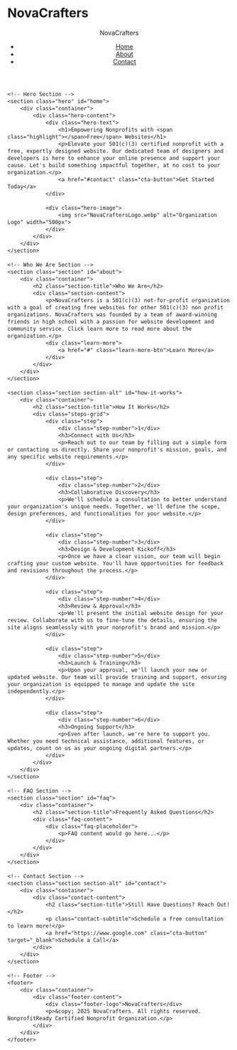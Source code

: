 # NovaCrafters
<!DOCTYPE html>
<html lang="en">
<head>
    <meta charset="UTF-8">
    <meta name="viewport" content="width=device-width, initial-scale=1.0">
    <link rel="stylesheet" href="styles.css">
</head>
<body>
    <!-- Header -->
    <header>
        <div class="container">
            <nav>
                <div class="logo">NovaCrafters</div>
                <ul class="nav-links">
                    <li><a href="mainpage.html">Home</a></li>
                    <li><a href="about.html">About</a></li>
                    <li><a href="contact.html">Contact</a></li>
                </ul>
            </nav>
        </div>
    </header>

    <!-- Hero Section -->
    <section class="hero" id="home">
        <div class="container">
            <div class="hero-content">
                <div class="hero-text">
                    <h1>Empowering Nonprofits with <span class="highlight"></span>Free</span> Websites</h1>
                    <p>Elevate your 501(c)(3) certified nonprofit with a free, expertly designed website. Our dedicated team of designers and developers is here to enhance your online presence and support your cause. Let's build something impactful together, at no cost to your organization.</p>
                    <a href="#contact" class="cta-button">Get Started Today</a>
                </div>
                
                <div class="hero-image">
                    <img src="NovaCraftersLogo.webp" alt="Organization Logo" width="500px">
                </div>
            </div>
        </div>
    </section>

    <!-- Who We Are Section -->
    <section class="section" id="about">
        <div class="container">
            <h2 class="section-title">Who We Are</h2>
            <div class="section-content">
                <p>NovaCrafters is a 501(c)(3) not-for-profit organization with a goal of creating free websites for other 501(c)(3) non profit organizations. NovaCrafters was founded by a team of award-winning friends in high school with a passion for website development and community service. Click learn more to read more about the organization.</p>
                <div class="learn-more">
                    <a href="#" class="learn-more-btn">Learn More</a>
                </div>
            </div>
        </div>
    </section>

    <section class="section section-alt" id="how-it-works">
        <div class="container">
            <h2 class="section-title">How It Works</h2>
            <div class="steps-grid">
                <div class="step">
                    <div class="step-number">1</div>
                    <h3>Connect with Us</h3>
                    <p>Reach out to our team by filling out a simple form or contacting us directly. Share your nonprofit's mission, goals, and any specific website requirements.</p>
                </div>
                
                <div class="step">
                    <div class="step-number">2</div>
                    <h3>Collaborative Discovery</h3>
                    <p>We'll schedule a consultation to better understand your organization's unique needs. Together, we'll define the scope, design preferences, and functionalities for your website.</p>
                </div>
                
                <div class="step">
                    <div class="step-number">3</div>
                    <h3>Design & Development Kickoff</h3>
                    <p>Once we have a clear vision, our team will begin crafting your custom website. You'll have opportunities for feedback and revisions throughout the process.</p>
                </div>
                
                <div class="step">
                    <div class="step-number">4</div>
                    <h3>Review & Approval</h3>
                    <p>We'll present the initial website design for your review. Collaborate with us to fine-tune the details, ensuring the site aligns seamlessly with your nonprofit's brand and mission.</p>
                </div>
                
                <div class="step">
                    <div class="step-number">5</div>
                    <h3>Launch & Training</h3>
                    <p>Upon your approval, we'll launch your new or updated website. Our team will provide training and support, ensuring your organization is equipped to manage and update the site independently.</p>
                </div>
                
                <div class="step">
                    <div class="step-number">6</div>
                    <h3>Ongoing Support</h3>
                    <p>Even after launch, we're here to support you. Whether you need technical assistance, additional features, or updates, count on us as your ongoing digital partners.</p>
                </div>
            </div>
        </div>
    </section>

    <!-- FAQ Section -->
    <section class="section" id="faq">
        <div class="container">
            <h2 class="section-title">Frequently Asked Questions</h2>
            <div class="faq-content">
                <div class="faq-placeholder">
                    <p>FAQ content would go here...</p>
                </div>
            </div>
        </div>
    </section>

    <!-- Contact Section -->
    <section class="section section-alt" id="contact">
        <div class="container">
            <div class="contact-content">
                <h2 class="section-title">Still Have Questions? Reach Out!</h2>
                <p class="contact-subtitle">Schedule a free consultation to learn more!</p>
                <a href="https://www.google.com" class="cta-button" target="_blank">Schedule a Call</a>
            </div>
        </div>
    </section>

    <!-- Footer -->
    <footer>
        <div class="container">
            <div class="footer-content">
                <div class="footer-logo">NovaCrafters</div>
                <p>&copy; 2025 NovaCrafters. All rights reserved. NonprofitReady Certified Nonprofit Organization.</p>
            </div>
        </div>
    </footer>
</body>
</html>
